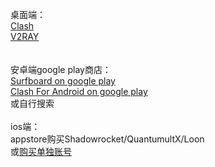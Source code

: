 桌面端：  
[Clash](https://github.com/Fndroid/clash_for_windows_pkg/releases)  
[V2RAY](https://github.com/v2ray/v2ray-core/releases)  
<br>  
安卓端google play商店：  
[Surfboard on google play](https://play.google.com/store/apps/details?id=com.getsurfboard&hl=zh-cn)  
[Clash For Android on google play](https://play.google.com/store/apps/details?id=com.github.kr328.clash&hl=zh-cn)  
或自行搜索
<br>  
ios端：  
appstore购买Shadowrocket/QuantumultX/Loon  
或[购买单独账号](https://xiaohuojian8.com/aff/2526.html)  
